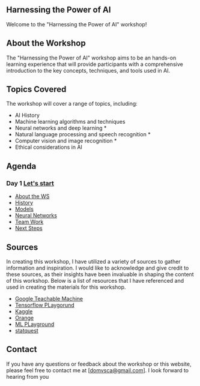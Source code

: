 ## Harnessing the Power of AI

Welcome to the "Harnessing the Power of AI" workshop!

## About the Workshop

The "Harnessing the Power of AI" workshop aims to be an hands-on learning experience that will provide participants with a comprehensive introduction to the key concepts, techniques, and tools used in AI.

## Topics Covered

The workshop will cover a range of topics, including:

- AI History
- Machine learning algorithms and techniques
- Neural networks and deep learning *
- Natural language processing and speech recognition *
- Computer vision and image recognition *
- Ethical considerations in AI

## Agenda
### Day 1 [Let's start](agenda.md)

- [About the WS](1.about_the_study.md)
- [History](2.history.md)
- [Models](models.md)
- [Neural Networks](neural_networks.md)
- [Team Work](team_work.md)
- [Next Steps](6.next_steps.md)

## Sources

In creating this workshop, I have utilized a variety of sources to gather information and inspiration. I would like to acknowledge and give credit to these sources, as their insights have been invaluable in shaping the content of this workshop. Below is a list of resources that I have referenced and used in creating the materials for this workshop.

- [Google Teachable Machine](https://teachablemachine.withgoogle.com/)
- [Tensorflow PLaygorund](https://playground.tensorflow.org/)
- [Kaggle](https://www.kaggle.com/)
- [Orange](https://orangedatamining.com/)
- [ML PLayground](https://ml-playground.com/)
- [statquest](https://www.youtube.com/@statquest)

## Contact

If you have any questions or feedback about the workshop or this website, please feel free to contact me at [domvsca@gmail.com]. I look forward to hearing from you